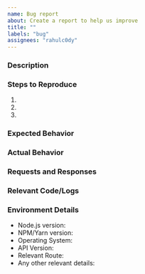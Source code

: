 ```yaml
---
name: Bug report
about: Create a report to help us improve
title: ""
labels: "bug"
assignees: "rahulc0dy"
---
```


### Description

<!-- A clear and concise description of what the bug is. -->

### Steps to Reproduce

<!-- Steps to reproduce the behavior: -->

1.
2.
3.

### Expected Behavior

<!-- A clear and concise description of what you expected to happen. -->

### Actual Behavior

<!-- What actually happened. Include screenshots if applicable. -->

### Requests and Responses

<!-- Info about the request made and the response -->

### Relevant Code/Logs

<!-- Code or Logs related to the bug -->
<!-- Use Code block syntax for code -->

### Environment Details

- Node.js version:
- NPM/Yarn version:
- Operating System:
- API Version:
- Relevant Route:
- Any other relevant details:
